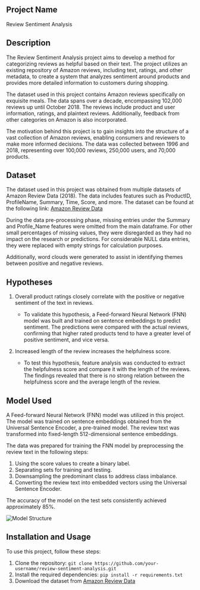 ## Project Name

Review Sentiment Analysis

## Description

The Review Sentiment Analysis project aims to develop a method for categorizing reviews as helpful based on their text. The project utilizes an existing repository of Amazon reviews, including text, ratings, and other metadata, to create a system that analyzes sentiment around products and provides more detailed information to customers during shopping.

The dataset used in this project contains Amazon reviews specifically on exquisite meals. The data spans over a decade, encompassing 102,000 reviews up until October 2018. The reviews include product and user information, ratings, and plaintext reviews. Additionally, feedback from other categories on Amazon is also incorporated.

The motivation behind this project is to gain insights into the structure of a vast collection of Amazon reviews, enabling consumers and reviewers to make more informed decisions. The data was collected between 1996 and 2018, representing over 100,000 reviews, 250,000 users, and 70,000 products.


## Dataset

The dataset used in this project was obtained from multiple datasets of Amazon Review Data (2018). The data includes features such as ProductID, ProfileName, Summary, Time, Score, and more. The dataset can be found at the following link: [Amazon Review Data](https://nijianmo.github.io/amazon/index.html)

During the data pre-processing phase, missing entries under the Summary and Profile_Name features were omitted from the main dataframe. For other small percentages of missing values, they were disregarded as they had no impact on the research or predictions. For considerable NULL data entries, they were replaced with empty strings for calculation purposes.

Additionally, word clouds were generated to assist in identifying themes between positive and negative reviews.

## Hypotheses

1. Overall product ratings closely correlate with the positive or negative sentiment of the text in reviews.
   - To validate this hypothesis, a Feed-forward Neural Network (FNN) model was built and trained on sentence embeddings to predict sentiment. The predictions were compared with the actual reviews, confirming that higher rated products tend to have a greater level of positive sentiment, and vice versa.

2. Increased length of the review increases the helpfulness score.
   - To test this hypothesis, feature analysis was conducted to extract the helpfulness score and compare it with the length of the reviews. The findings revealed that there is no strong relation between the helpfulness score and the average length of the review.

## Model Used

A Feed-forward Neural Network (FNN) model was utilized in this project. The model was trained on sentence embeddings obtained from the Universal Sentence Encoder, a pre-trained model. The review text was transformed into fixed-length 512-dimensional sentence embeddings.

The data was prepared for training the FNN model by preprocessing the review text in the following steps:

1. Using the score values to create a binary label.
2. Separating sets for training and testing.
3. Downsampling the predominant class to address class imbalance.
4. Converting the review text into embedded vectors using the Universal Sentence Encoder.

The accuracy of the model on the test sets consistently achieved approximately 85%.

![Model Structure](model_structure_diagram.png)

## Installation and Usage

To use this project, follow these steps:

1. Clone the repository: `git clone https://github.com/your-username/review-sentiment-analysis.git`
2. Install the required dependencies: `pip install -r requirements.txt`
3. Download the dataset from [Amazon Review Data](https://nijianmo.github.io/amazon/index.html)
